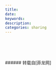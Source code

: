 ```yaml
---
title: 
date: 
keywords: 
description: 
categories: sharing
---
```

<td class="t_f" id="postmessage_1135108">

<br/>
<img alt="" border="0" class="zoom" data-cf-modified-67575fff1a0c91fb2b6e729b-="" file="http://www.flw.ph/data/appbyme/upload/image/201802/06/4su5OhAMISjf.jpg" id="aimg_s5Us7" lazyloadthumb="1" onclick="" onmouseover="" src="http://www.flw.ph/data/appbyme/upload/image/201802/06/4su5OhAMISjf.jpg"/><br/>
<br/>
<img alt="" border="0" class="zoom" data-cf-modified-67575fff1a0c91fb2b6e729b-="" file="http://www.flw.ph/data/appbyme/upload/image/201802/06/LCM09a4ZySZe.jpg" id="aimg_M70T4" lazyloadthumb="1" onclick="" onmouseover="" src="http://www.flw.ph/data/appbyme/upload/image/201802/06/LCM09a4ZySZe.jpg"/><br/>
<br/>
<img alt="" border="0" class="zoom" data-cf-modified-67575fff1a0c91fb2b6e729b-="" file="http://www.flw.ph/data/appbyme/upload/image/201802/06/O7wv9fQVXbKu.jpg" id="aimg_xFdhi" lazyloadthumb="1" onclick="" onmouseover="" src="http://www.flw.ph/data/appbyme/upload/image/201802/06/O7wv9fQVXbKu.jpg"/><br/>
<br/>
</td>
###### 转载自[菲龙网]